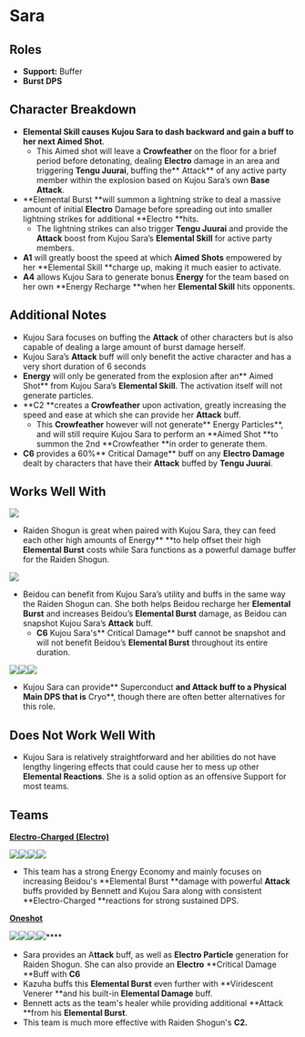 # Sara

## **Roles**

* **Support:** Buffer
* **Burst DPS**

## **Character Breakdown**

* **Elemental Skill **causes Kujou Sara to dash backward and gain a buff to her next** Aimed Shot**.&#x20;
  * This Aimed shot will leave a **Crowfeather** on the floor for a brief period before detonating, dealing **Electro** damage in an area and triggering **Tengu Juurai**, buffing the** Attack** of any active party member within the explosion based on Kujou Sara’s own **Base Attack**.
* **Elemental Burst **will summon a lightning strike to deal a massive amount of initial **Electro** Damage before spreading out into smaller lightning strikes for additional **Electro **hits.
  * The lightning strikes can also trigger **Tengu Juurai** and provide the **Attack** boost from Kujou Sara’s **Elemental Skill** for active party members.
* **A1** will greatly boost the speed at which **Aimed Shots** empowered by her **Elemental Skill **charge up, making it much easier to activate.
* **A4** allows Kujou Sara to generate bonus **Energy** for the team based on her own **Energy Recharge **when her **Elemental Skill** hits opponents.

## **Additional Notes**

* Kujou Sara focuses on buffing the **Attack** of other characters but is also capable of dealing a large amount of burst damage herself.
* Kujou Sara’s **Attack** buff will only benefit the active character and has a very short duration of 6 seconds
* **Energy** will only be generated from the explosion after an** Aimed Shot** from Kujou Sara’s **Elemental Skill**. The activation itself will not generate particles.
* **C2 **creates a **Crowfeather** upon activation, greatly increasing the speed and ease at which she can provide her **Attack** buff.
  * This **Crowfeather** however will not generate** Energy Particles**, and will still require Kujou Sara to perform an **Aimed Shot **to summon the 2nd **Crowfeather **in order to generate them.
* **C6** provides a 60%** Critical Damage** buff on any **Electro Damage** dealt by characters that have their **Attack** buffed by **Tengu Juurai**.

## **Works Well With**

****![](../../.gitbook/assets/UI\_AvatarIcon\_Shougun.png)****

* Raiden Shogun is great when paired with Kujou Sara, they can feed each other high amounts of Energy** **to help offset their high **Elemental Burst** costs while Sara functions as a powerful damage buffer for the Raiden Shogun.

![](../../.gitbook/assets/UI\_AvatarIcon\_Beidou.png)

* Beidou can benefit from Kujou Sara’s utility and buffs in the same way the Raiden Shogun can. She both helps Beidou recharge her **Elemental Burst** and increases Beidou’s **Elemental Burst** damage, as Beidou can snapshot Kujou Sara’s **Attack** buff.
  * **C6** Kujou Sara's** Critical Damage** buff cannot be snapshot and will not benefit Beidou’s **Elemental Burst** throughout its entire duration.

![](../../.gitbook/assets/UI\_AvatarIcon\_Rosaria.png)![](../../.gitbook/assets/UI\_AvatarIcon\_Kaeya.png)![](../../.gitbook/assets/UI\_AvatarIcon\_Eula.png)

* Kujou Sara can provide** Superconduct **and **Attack** buff to a **Physical** Main DPS that is** Cryo**, though there are often better alternatives for this role.

## **Does Not Work Well With**

* Kujou Sara is relatively straightforward and her abilities do not have lengthy lingering effects that could cause her to mess up other **Elemental Reactions**. She is a solid option as an offensive Support for most teams. &#x20;

## **Teams**

****[**Electro-Charged (Electro)**](../../teams/electro-charged.md)****

![](../../.gitbook/assets/UI\_AvatarIcon\_Beidou.png)![](../../.gitbook/assets/UI\_AvatarIcon\_Sara.png)![](../../.gitbook/assets/UI\_AvatarIcon\_Xingqiu.png)![](../../.gitbook/assets/UI\_AvatarIcon\_Bennett.png)

* This team has a strong Energy Economy and mainly focuses on increasing Beidou's **Elemental Burst **damage with powerful **Attack** buffs provided by Bennett and Kujou Sara along with consistent **Electro-Charged **reactions for strong sustained DPS.

****[**Oneshot**](../../teams/oneshot.md)****

****![](../../.gitbook/assets/UI\_AvatarIcon\_Shougun.png)****![](../../.gitbook/assets/UI\_AvatarIcon\_Sara.png)****![](../../.gitbook/assets/UI\_AvatarIcon\_Kazuha.png)****![](../../.gitbook/assets/UI\_AvatarIcon\_Bennett.png)****

* Sara provides an A**ttack** buff, as well as **Electro Particle** generation for Raiden Shogun. She can also provide an **Electro** **Critical Damage **Buff with **C6**
* Kazuha buffs this **Elemental Burst** even further with **Viridescent Venerer **and his built-in **Elemental Damage** buff.&#x20;
* Bennett acts as the team's healer while providing additional **Attack **from his **Elemental Burst**.
* This team is much more effective with Raiden Shogun's **C2.**
